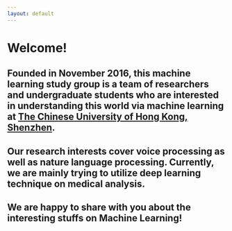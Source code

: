 ```yaml
---
layout: default
---
```


# Welcome!
## Founded in November 2016, this machine learning study group is a team of researchers and undergraduate students who are interested in understanding this world via machine learning at [The Chinese University of Hong Kong, Shenzhen](http://www.cuhk.edu.cn). 

## Our research interests cover voice processing as well as nature language processing. Currently, we are mainly trying to utilize deep learning technique on medical analysis. 

## We are happy to share with you about the interesting stuffs on Machine Learning!
